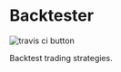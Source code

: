 # Backtester

![travis ci button](https://travis-ci.org/thibautx/backtester.svg?branch=master)

Backtest trading strategies.
